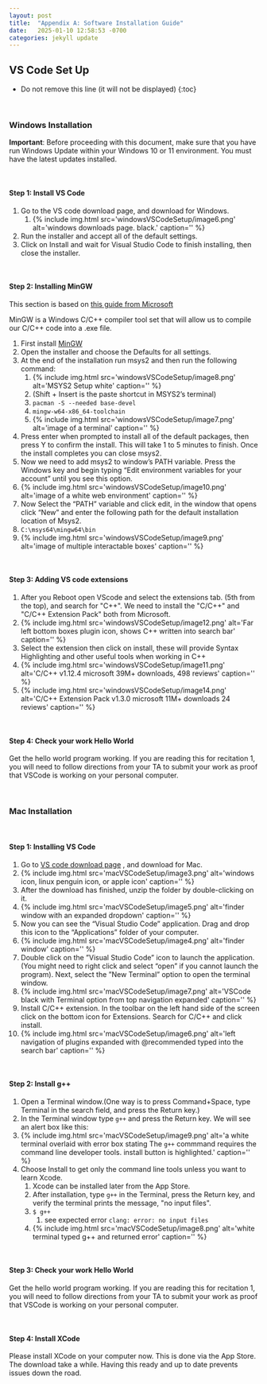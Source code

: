 ```yaml
---
layout: post
title:  "Appendix A: Software Installation Guide"
date:   2025-01-10 12:58:53 -0700
categories: jekyll update
---
```


## VS Code Set Up

* Do not remove this line (it will not be displayed)
{:toc}


&nbsp;
&nbsp;
&nbsp;
### Windows Installation
**Important**: Before proceeding with this document, make sure that you have run Windows Update within your Windows 10 or 11 environment. You must have the latest updates installed. 

&nbsp;
&nbsp;
#### Step 1: Install VS Code
1. Go to the VS code download page, and download for Windows.
    1. {% include img.html src='windowsVSCodeSetup/image6.png' alt='windows downloads page. black.' caption='' %}
1. Run the installer and accept all of the default settings.
1. Click on Install and wait for Visual Studio Code to finish installing, then close the installer.

&nbsp;
&nbsp;
#### Step 2: Installing MinGW
This section is based on [this guide from Microsoft](https://code.visualstudio.com/docs/cpp/config-mingw)

MinGW is a Windows C/C++ compiler tool set that will allow us to compile our C/C++ code into a .exe file.

1. First install [MinGW](https://github.com/msys2/msys2-installer/releases/download/2023-05-26/msys2-x86_64-20230526.exe)
1. Open the installer and choose the Defaults for all settings.
1. At the end of the installation run msys2 and then run the following command:
    1. {% include img.html src='windowsVSCodeSetup/image8.png' alt='MSYS2 Setup white' caption='' %}
    1. (Shift + Insert is the paste shortcut in MSYS2’s terminal)
    1. `pacman -S --needed base-devel`
    1. `mingw-w64-x86_64-toolchain`
    1. {% include img.html src='windowsVSCodeSetup/image7.png' alt='image of a terminal' caption='' %}
1. Press enter when prompted to install all of the default packages, then press Y to confirm the install. This will take 1 to 5 minutes to finish. Once the install completes you can close msys2.
1. Now we need to add msys2 to window’s PATH variable. Press the Windows key and begin typing  “Edit environment variables for your account” until you see this option.
1. {% include img.html src='windowsVSCodeSetup/image10.png' alt='image of a white web environment' caption='' %}
1. Now Select the “PATH” variable and click edit, in the window that opens click “New” and enter the following path for the default installation location of Msys2.
1. `C:\msys64\mingw64\bin`
1. {% include img.html src='windowsVSCodeSetup/image9.png' alt='image of multiple interactable boxes' caption='' %}

&nbsp;
&nbsp;
#### Step 3: Adding VS code extensions

1. After you Reboot open VScode and select the extensions tab. (5th from the top), and search for "C++". We need to install the "C/C++" and "C/C++ Extension Pack" both from Microsoft.
1. {% include img.html src='windowsVSCodeSetup/image12.png' alt='Far left bottom boxes plugin icon, shows C++ written into search bar' caption='' %}
1. Select the extension then click on install, these will provide Syntax Highlighting and other useful tools when working in C++
1. {% include img.html src='windowsVSCodeSetup/image11.png' alt='C/C++ v1.12.4 microsoft 39M+ downloads, 498 reviews' caption='' %}
1. {% include img.html src='windowsVSCodeSetup/image14.png' alt='C/C++ Extension Pack v1.3.0 microsoft 11M+ downloads 24 reviews' caption='' %}

&nbsp;
&nbsp;
#### Step 4: Check your work Hello World
Get the hello world program working. If you are reading this for recitation 1, you will need to follow directions from your TA to submit your work as proof that VSCode is working on your personal computer.

&nbsp;
&nbsp;
&nbsp;
### Mac Installation

&nbsp;
&nbsp;
#### Step 1: Installing VS Code

1. Go to [VS code download page](https://code.visualstudio.com/Download) , and download for Mac.
1. {% include img.html src='macVSCodeSetup/image3.png' alt='windows icon, linux penguin icon, or apple icon' caption='' %}
1. After the download has finished, unzip the folder by double-clicking on it.
1. {% include img.html src='macVSCodeSetup/image5.png' alt='finder window with an expanded dropdown' caption='' %}
1. Now you can see the “Visual Studio Code” application. Drag and drop this icon to the “Applications” folder of your computer. 
1. {% include img.html src='macVSCodeSetup/image4.png' alt='finder window' caption='' %}
1. Double click on the ”Visual Studio Code” icon to launch the application. (You might need to right click and select “open” if you cannot launch the program). Next, select the ”New Terminal” option to open the terminal window.
1. {% include img.html src='macVSCodeSetup/image7.png' alt='VSCode black with Terminal option from top navigation expanded' caption='' %}
1. Install C/C++ extension. In the toolbar on the left hand side of the screen click on the bottom icon for Extensions. Search for C/C++ and click install.
1. {% include img.html src='macVSCodeSetup/image6.png' alt='left navigation of plugins expanded with @recommended typed into the search bar' caption='' %}



&nbsp;
&nbsp;
#### Step 2: Install g++
1. Open a Terminal window.(One way is to press Command+Space, type Terminal in the search field, and press the Return key.)
1. In the Terminal window type `g++` and press the Return key. We will see an alert box like this:
1. {% include img.html src='macVSCodeSetup/image9.png' alt='a white terminal overlaid with error box stating The `g++` commmand requires the command line developer tools.  install button is highlighted.' caption='' %}
1. Choose Install to get only the command line tools unless you want to learn Xcode.
    1. Xcode can be installed later from the App Store.
    1. After installation, type `g++` in the Terminal, press the Return key, and verify the terminal prints the message, "no input files".
    1. `$ g++`
        1. see expected error `clang: error: no input files`
    1. {% include img.html src='macVSCodeSetup/image8.png' alt='white terminal typed g++ and returned error' caption='' %}

&nbsp;
&nbsp;
#### Step 3: Check your work Hello World
Get the hello world program working. If you are reading this for recitation 1, you will need to follow directions from your TA to submit your work as proof that VSCode is working on your personal computer.

&nbsp;
&nbsp;
#### Step 4: Install XCode
Please install XCode on your computer now. This is done via the App Store. The download take a while. Having this ready and up to date prevents issues down the road.

